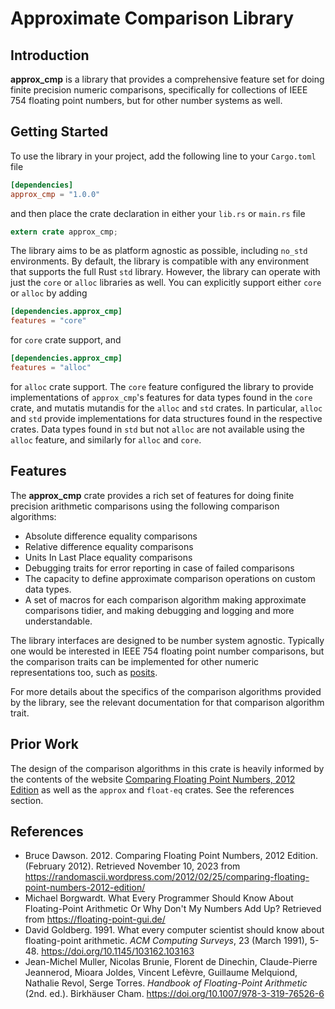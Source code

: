 # Approximate Comparison Library

## Introduction

**approx_cmp** is a library that provides a comprehensive feature set for doing
finite precision numeric comparisons, specifically for collections of IEEE 754
floating point numbers, but for other number systems as well.

## Getting Started

To use the library in your project, add the following line to your `Cargo.toml`
file

```toml
[dependencies]
approx_cmp = "1.0.0"
```

and then place the crate declaration in either your `lib.rs` or `main.rs` file

```rust
extern crate approx_cmp;
```

The library aims to be as platform agnostic as possible, including `no_std` 
environments. By default, the library is compatible with any environment that 
supports the full Rust `std` library. However, the library can operate 
with just the `core` or `alloc` libraries as well. You can explicitly support 
either `core` or `alloc` by adding

```toml
[dependencies.approx_cmp]
features = "core"
```

for `core` crate support, and

```toml
[dependencies.approx_cmp]
features = "alloc"
```

for `alloc` crate support. The `core` feature configured the library to
provide implementations of `approx_cmp`'s features for data types found
in the `core` crate, and mutatis mutandis for the `alloc` and `std` crates.
In particular, `alloc` and `std` provide implementations for data structures
found in the respective crates. Data types found in `std` but not `alloc` are
not available using the `alloc` feature, and similarly for `alloc` and `core`.

## Features

The **approx_cmp** crate provides a rich set of features for doing finite
precision arithmetic comparisons using the following comparison algorithms:

* Absolute difference equality comparisons
* Relative difference equality comparisons
* Units In Last Place equality comparisons
* Debugging traits for error reporting in case of failed comparisons
* The capacity to define approximate comparison operations on custom data types.
* A set of macros for each comparison algorithm making approximate comparisons 
tidier, and making debugging and logging and more understandable.

The library interfaces are designed to be number system agnostic. Typically one 
would be interested in IEEE 754 floating point number comparisons, but the 
comparison traits can be implemented for other numeric representations too, such 
as [posits](https://posithub.org/).

For more details about the specifics of the comparison algorithms provided by the
library, see the relevant documentation for that comparison algorithm trait.

## Prior Work
The design of the comparison algorithms in this crate is heavily informed by the contents
of the website [Comparing Floating Point Numbers, 2012 Edition](https://randomascii.wordpress.com/2012/02/25/comparing-floating-point-numbers-2012-edition/)
as well as the `approx` and `float-eq` crates. See the references section.

## References

- Bruce Dawson. 2012. Comparing Floating Point Numbers, 2012 Edition. (February 2012). Retrieved November 10, 2023
from https://randomascii.wordpress.com/2012/02/25/comparing-floating-point-numbers-2012-edition/
- Michael Borgwardt. What Every Programmer Should Know About Floating-Point Arithmetic Or Why Don't My Numbers Add Up?
Retrieved from https://floating-point-gui.de/
- David Goldberg. 1991. What every computer scientist should know about floating-point arithmetic.
_ACM Computing Surveys_, 23 (March 1991), 5-48. https://doi.org/10.1145/103162.103163
- Jean-Michel Muller, Nicolas Brunie, Florent de Dinechin, Claude-Pierre Jeannerod, Mioara Joldes, Vincent Lefèvre, 
Guillaume Melquiond, Nathalie Revol, Serge Torres. _Handbook of Floating-Point Arithmetic_ (2nd. ed.). Birkhäuser Cham.
https://doi.org/10.1007/978-3-319-76526-6
